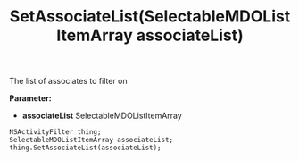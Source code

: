 ﻿---
uid: crmscript_ref_NSActivityFilter_SetAssociateList
title: SetAssociateList(SelectableMDOListItemArray associateList)
intellisense: NSActivityFilter.SetAssociateList
keywords: NSActivityFilter, GetAssociateList
so.topic: reference
---

The list of associates to filter on

**Parameter:** 
 - **associateList** SelectableMDOListItemArray

```crmscript
NSActivityFilter thing;
SelectableMDOListItemArray associateList;
thing.SetAssociateList(associateList);
```

